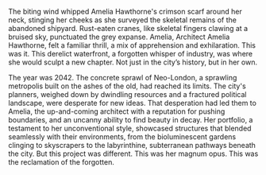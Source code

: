 The biting wind whipped Amelia Hawthorne's crimson scarf around her neck, stinging her cheeks as she surveyed the skeletal remains of the abandoned shipyard.  Rust-eaten cranes, like skeletal fingers clawing at a bruised sky, punctuated the grey expanse.  Amelia, Architect Amelia Hawthorne, felt a familiar thrill, a mix of apprehension and exhilaration.  This was it.  This derelict waterfront, a forgotten whisper of industry, was where she would sculpt a new chapter.  Not just in the city’s history, but in her own.

The year was 2042.  The concrete sprawl of Neo-London, a sprawling metropolis built on the ashes of the old, had reached its limits.  The city's planners, weighed down by dwindling resources and a fractured political landscape, were desperate for new ideas.  That desperation had led them to Amelia, the up-and-coming architect with a reputation for pushing boundaries, and an uncanny ability to find beauty in decay.  Her portfolio, a testament to her unconventional style, showcased structures that blended seamlessly with their environments, from the bioluminescent gardens clinging to skyscrapers to the labyrinthine, subterranean pathways beneath the city.  But this project was different.  This was her magnum opus.  This was the reclamation of the forgotten.
